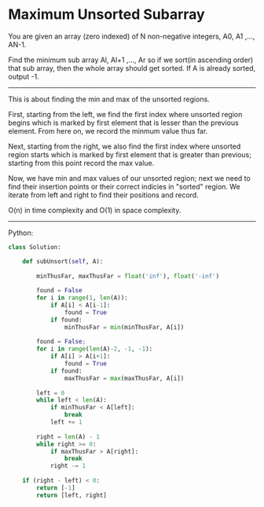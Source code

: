 # Maximum Unsorted Subarray

You are given an array (zero indexed) of N non-negative integers, A0, A1 ,…,
AN-1.

Find the minimum sub array Al, Al+1 ,…, Ar so if we sort(in ascending order)
that sub array, then the whole array should get sorted.
If A is already sorted, output -1.

---

This is about finding the min and max of the unsorted regions.

First, starting from the left, we find the first index where unsorted region
begins which is marked by first element that is lesser than the previous
element. From here on, we record the minmum value thus far.

Next, starting from the right, we also find the first index where unsorted
region starts which is marked by first element that is greater than previous;
starting from this point record the max value.

Now, we have min and max values of our unsorted region; next we need to find
their insertion points or their correct indicies in "sorted" region. We iterate
from left and right to find their positions and record.

O(n) in time complexity and O(1) in space complexity.

---

Python:

```python
class Solution:

    def subUnsort(self, A):
        
        minThusFar, maxThusFar = float('inf'), float('-inf')
        
        found = False
        for i in range(1, len(A)):
            if A[i] < A[i-1]:
                found = True
            if found:
                minThusFar = min(minThusFar, A[i])
                
        found = False;
        for i in range(len(A)-2, -1, -1):
            if A[i] > A[i+1]:
                found = True
            if found:
                maxThusFar = max(maxThusFar, A[i])
                
        left = 0
        while left < len(A):
            if minThusFar < A[left]:
                break
            left += 1
        
        right = len(A) - 1
        while right >= 0:
            if maxThusFar > A[right]:
                break
            right -= 1
  	
	if (right - left) < 0:
	    return [-1]
        return [left, right]
```
